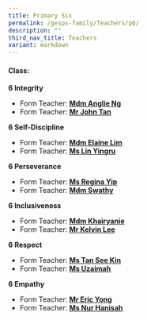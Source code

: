 ```yaml
---
title: Primary Six
permalink: /gesps-family/Teachers/p6/
description: ""
third_nav_title: Teachers
variant: markdown
---
```

#### Class:
  
**6 Integrity**

*   Form Teacher: **[Mdm Anglie Ng](mailto:ng_sor_ling_anglie@schools.gov.sg)**
*   Form Teacher: **[Mr John Tan](mailto:john_tan_chong_jin@schools.gov.sg)**

**6 Self-Discipline**

*   Form Teacher: **[Mdm Elaine Lim](mailto:Elaine_Lim_Chiu_Wei@schools.gov.sg)**
*   Form Teacher: **[Ms Lin Yingru](mailto:lin_yingru@schools.gov.sg)**


**6 Perseverance**

*   Form Teacher: **[Ms Regina Yip](mailto:yip_lai_kuan@schools.gov.sg)**
*   Form Teacher: **[Mdm Swathy](mailto:swathy_muralidharan@schools.gov.sg)**

**6 Inclusiveness**

*   Form Teacher: **[Mdm Khairyanie](mailto:Khairyanie_Kamsani@schools.gov.sg)**
*   Form Teacher: **[Mr Kelvin Lee](mailto:lee_kwee_ming_kelvin@schools.gov.sg)**


**6 Respect**

*   Form Teacher: **[Ms Tan See Kin](mailto:tan_see_kin@schools.gov.sg)**
*   Form Teacher: **[Ms Uzaimah](mailto:nur_uzaimah_fadzali@schools.gov.sg)**

**6 Empathy**  

*   Form Teacher: **[Mr Eric Yong](mailto:yong_junxiong_eric@schools.gov.sg)**
*   Form Teacher: **[Ms Nur Hanisah](mailto:nur_hanisah_mohd_johari_george@schools.gov.sg)**